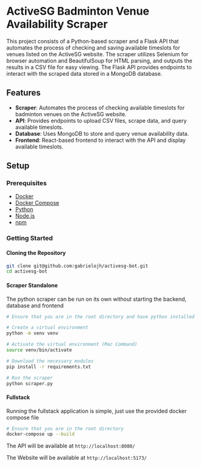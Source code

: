 # ActiveSG Badminton Venue Availability Scraper

This project consists of a Python-based scraper and a Flask API that automates the process of checking and saving available timeslots for venues listed on the ActiveSG website. The scraper utilizes Selenium for browser automation and BeautifulSoup for HTML parsing, and outputs the results in a CSV file for easy viewing. The Flask API provides endpoints to interact with the scraped data stored in a MongoDB database.

## Features

- **Scraper**: Automates the process of checking available timeslots for badminton venues on the ActiveSG website.
- **API**: Provides endpoints to upload CSV files, scrape data, and query available timeslots.
- **Database**: Uses MongoDB to store and query venue availability data.
- **Frontend**: React-based frontend to interact with the API and display available timeslots.

## Setup

### Prerequisites

- [Docker](https://www.docker.com/get-started)
- [Docker Compose](https://docs.docker.com/compose/install/)
- [Python](https://www.python.org/downloads/)
- [Node.js](https://nodejs.org/en/download/)
- [npm](https://www.npmjs.com/get-npm)

### Getting Started

#### Cloning the Repository

```sh
git clone git@github.com:gabrielojh/activesg-bot.git
cd activesg-bot
```

#### Scraper Standalone
The python scraper can be run on its own without starting the backend, database and frontend

```sh
# Ensure that you are in the root directory and have python installed

# Create a virtual environment
python -m venv venv

# Activate the virtual environment (Mac Command)
source venv/bin/activate

# Download the necessary modules
pip install -r requirements.txt

# Run the scraper
python scraper.py
```

#### Fullstack
Running the fullstack application is simple, just use the provided docker compose file
```sh
# Ensure that you are in the root directory
docker-compose up --build
```
The API will be available at `http://localhost:8080/`

The Website will be available at `http://localhost:5173/`


